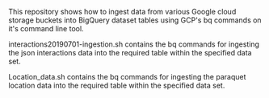 This repository shows how to ingest data from various Google cloud storage buckets into BigQuery dataset tables using GCP's bq commands on it's command line tool.

interactions20190701-ingestion.sh contains the bq commands for ingesting the json interactions data into the required table within the specified data set.

Location_data.sh contains the bq commands for ingesting the paraquet location data into the required table within the specified data set.